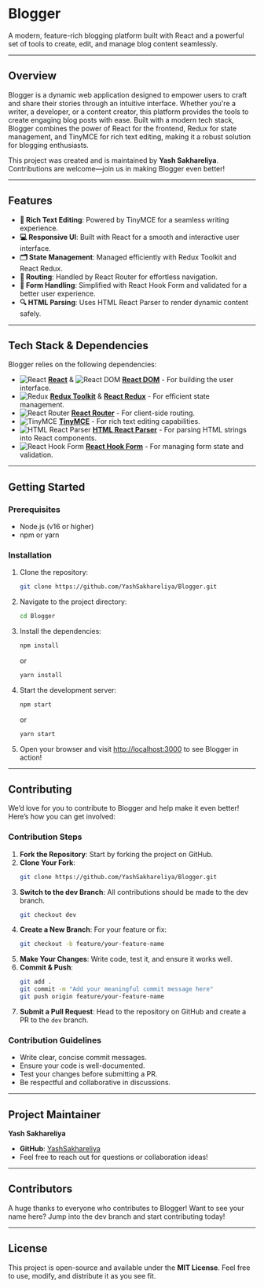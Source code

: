# Blogger  
A modern, feature-rich blogging platform built with React and a powerful set of tools to create, edit, and manage blog content seamlessly.  

---  

## Overview  
Blogger is a dynamic web application designed to empower users to craft and share their stories through an intuitive interface. Whether you're a writer, a developer, or a content creator, this platform provides the tools to create engaging blog posts with ease. Built with a modern tech stack, Blogger combines the power of React for the frontend, Redux for state management, and TinyMCE for rich text editing, making it a robust solution for blogging enthusiasts.  

This project was created and is maintained by **Yash Sakhareliya**. Contributions are welcome—join us in making Blogger even better!  

---  

## Features  
- **📝 Rich Text Editing**: Powered by TinyMCE for a seamless writing experience.  
- **💻 Responsive UI**: Built with React for a smooth and interactive user interface.  
- **🗂️ State Management**: Managed efficiently with Redux Toolkit and React Redux.  
- **🔀 Routing**: Handled by React Router for effortless navigation.  
- **📑 Form Handling**: Simplified with React Hook Form and validated for a better user experience.  
- **🔍 HTML Parsing**: Uses HTML React Parser to render dynamic content safely.  

---  

## Tech Stack & Dependencies  
Blogger relies on the following dependencies:  

- ![React](https://img.shields.io/badge/React-61DAFB?logo=react&logoColor=white&style=for-the-badge) **[React](https://reactjs.org/)** & ![React DOM](https://img.shields.io/badge/React%20DOM-61DAFB?logo=react&logoColor=white&style=for-the-badge) **[React DOM](https://reactjs.org/)** - For building the user interface.  
- ![Redux](https://img.shields.io/badge/Redux-764ABC?logo=redux&logoColor=white&style=for-the-badge) **[Redux Toolkit](https://redux-toolkit.js.org/)** & **[React Redux](https://react-redux.js.org/)** - For efficient state management.  
- ![React Router](https://img.shields.io/badge/React%20Router-CA4245?logo=react-router&logoColor=white&style=for-the-badge) **[React Router](https://reactrouter.com/)** - For client-side routing.  
- ![TinyMCE](https://img.shields.io/badge/TinyMCE-0078D4?logo=tinyMCE&logoColor=white&style=for-the-badge) **[TinyMCE](https://www.tiny.cloud/)** - For rich text editing capabilities.  
- ![HTML React Parser](https://img.shields.io/badge/HTML%20React%20Parser-F16529?logo=html5&logoColor=white&style=for-the-badge) **[HTML React Parser](https://www.npmjs.com/package/html-react-parser)** - For parsing HTML strings into React components.  
- ![React Hook Form](https://img.shields.io/badge/React%20Hook%20Form-EC5990?logo=reacthookform&logoColor=white&style=for-the-badge) **[React Hook Form](https://react-hook-form.com/)** - For managing form state and validation.  

---  

## Getting Started  

### Prerequisites  
- Node.js (v16 or higher)  
- npm or yarn  

### Installation  
1. Clone the repository:  
   ```bash  
   git clone https://github.com/YashSakhareliya/Blogger.git  
   ```  
2. Navigate to the project directory:  
   ```bash  
   cd Blogger  
   ```  
3. Install the dependencies:  
   ```bash  
   npm install  
   ```  
   or  
   ```bash  
   yarn install  
   ```  
4. Start the development server:  
   ```bash  
   npm start  
   ```  
   or  
   ```bash  
   yarn start  
   ```  
5. Open your browser and visit [http://localhost:3000](http://localhost:3000) to see Blogger in action!  

---  

## Contributing  
We’d love for you to contribute to Blogger and help make it even better! Here’s how you can get involved:  

### Contribution Steps  
1. **Fork the Repository**: Start by forking the project on GitHub.  
2. **Clone Your Fork**:  
   ```bash  
   git clone https://github.com/YashSakhareliya/Blogger.git  
   ```  
3. **Switch to the dev Branch**: All contributions should be made to the dev branch.  
   ```bash  
   git checkout dev  
   ```  
4. **Create a New Branch**: For your feature or fix:  
   ```bash  
   git checkout -b feature/your-feature-name  
   ```  
5. **Make Your Changes**: Write code, test it, and ensure it works well.  
6. **Commit & Push**:  
   ```bash  
   git add .  
   git commit -m "Add your meaningful commit message here"  
   git push origin feature/your-feature-name  
   ```  
7. **Submit a Pull Request**: Head to the repository on GitHub and create a PR to the `dev` branch.  

### Contribution Guidelines  
- Write clear, concise commit messages.  
- Ensure your code is well-documented.  
- Test your changes before submitting a PR.  
- Be respectful and collaborative in discussions.  

---  

## Project Maintainer  
**Yash Sakhareliya**  
- **GitHub**: [YashSakhareliya](https://github.com/YashSakhareliya)  
- Feel free to reach out for questions or collaboration ideas!  

---  

## Contributors  
A huge thanks to everyone who contributes to Blogger! Want to see your name here? Jump into the dev branch and start contributing today!  

---  

## License  
This project is open-source and available under the **MIT License**. Feel free to use, modify, and distribute it as you see fit.  
